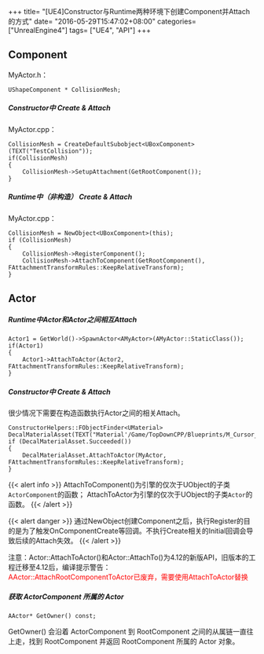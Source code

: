 +++
title= "[UE4]Constructor与Runtime两种环境下创建Component并Attach的方式"
date= "2016-05-29T15:47:02+08:00"
categories= ["UnrealEngine4"]
tags= ["UE4", "API"]
+++
	
## Component

MyActor.h：

	UShapeComponent * CollisionMesh;
	
##### Constructor中 Create & Attach
MyActor.cpp：

	CollisionMesh = CreateDefaultSubobject<UBoxComponent>(TEXT("TestCollision"));
	if(CollisionMesh)
	{
		CollisionMesh->SetupAttachment(GetRootComponent());
	}

##### Runtime中（非构造） Create & Attach
MyActor.cpp：

	CollisionMesh = NewObject<UBoxComponent>(this);
	if (CollisionMesh)
	{
		CollisionMesh->RegisterComponent();
		CollisionMesh->AttachToComponent(GetRootComponent(), FAttachmentTransformRules::KeepRelativeTransform);
	}

## Actor
##### Runtime中Actor和Actor之间相互Attach

	Actor1 = GetWorld()->SpawnActor<AMyActor>(AMyActor::StaticClass());
	if(Actor1)
	{
		Actor1->AttachToActor(Actor2, FAttachmentTransformRules::KeepRelativeTransform);
	}

##### Constructor中 Create & Attach
很少情况下需要在构造函数执行Actor之间的相关Attach。

	ConstructorHelpers::FObjectFinder<UMaterial> DecalMaterialAsset(TEXT("Material'/Game/TopDownCPP/Blueprints/M_Cursor_Decal.M_Cursor_Decal'"));
	if (DecalMaterialAsset.Succeeded())
	{
		DecalMaterialAsset.AttachToActor(MyActor, FAttachmentTransformRules::KeepRelativeTransform);
	}


	
{{< alert info >}}
AttachToComponent()为引擎的仅次于UObject的子类`ActorComponent`的函数；
AttachToActor为引擎的仅次于UObject的子类`Actor`的函数。
{{< /alert >}}

{{< alert danger >}}
通过NewObject创建Component之后，执行Register的目的是为了触发OnComponentCreate等回调。不执行Create相关的Initial回调会导致后续的Attach失效。
{{< /alert >}}

注意：Actor::AttachToActor()和Actor::AttachTo()为4.12的新版API，旧版本的工程迁移至4.12后，编译提示警告：  
<font color=red>AActor::AttachRootComponentToActor已废弃，需要使用AttachToActor替换</font>

##### 获取 ActorComponent 所属的 Actor

    AActor* GetOwner() const;
    
GetOwner() 会沿着 ActorComponent 到 RootComponent 之间的从属链一直往上走，找到 RootComponent 并返回 RootComponent 所属的 Actor 对象。
